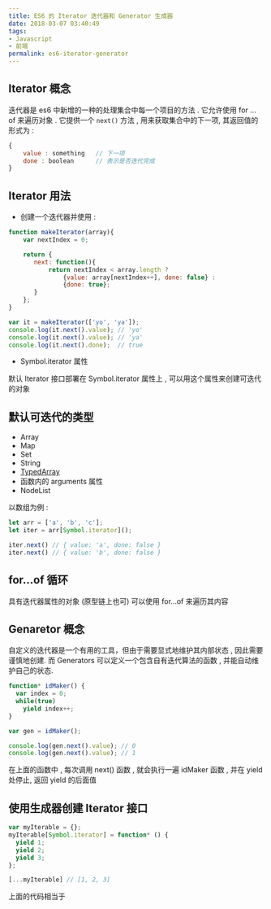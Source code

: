 ```yaml
---
title: ES6 的 Iterator 迭代器和 Generator 生成器
date: 2018-03-07 03:40:49
tags: 
- Javascript
- 前端
permalink: es6-iterator-generator
---
```


## Iterator 概念

迭代器是 es6 中新增的一种的处理集合中每一个项目的方法 . 它允许使用 for ... of 来遍历对象 . 它提供一个 `next()` 方法 , 用来获取集合中的下一项, 其返回值的形式为 : 

```js
{
    value : something   // 下一项
    done : boolean      // 表示是否迭代完成
}
```

<!-- more -->

## Iterator 用法

- 创建一个迭代器并使用 :
```js
function makeIterator(array){
    var nextIndex = 0;

    return {
       next: function(){
           return nextIndex < array.length ?
               {value: array[nextIndex++], done: false} :
               {done: true};
       }
    };
}

var it = makeIterator(['yo', 'ya']);
console.log(it.next().value); // 'yo'
console.log(it.next().value); // 'ya'
console.log(it.next().done);  // true
```
- Symbol.iterator 属性

默认 Iterator 接口部署在 Symbol.iterator 属性上 , 可以用这个属性来创建可迭代的对象

## 默认可迭代的类型

- Array
- Map
- Set
- String
- [TypedArray](https://developer.mozilla.org/zh-CN/docs/Web/JavaScript/Reference/Global_Objects/TypedArray)
- 函数内的 arguments 属性
- NodeList

以数组为例 :

```js
let arr = ['a', 'b', 'c'];
let iter = arr[Symbol.iterator]();

iter.next() // { value: 'a', done: false }
iter.next() // { value: 'b', done: false }
```

## for...of 循环

具有迭代器属性的对象 (原型链上也可) 可以使用 for...of 来遍历其内容

## Genaretor 概念

自定义的迭代器是一个有用的工具，但由于需要显式地维护其内部状态 , 因此需要谨慎地创建. 而 Generators 可以定义一个包含自有迭代算法的函数 , 并能自动维护自己的状态.

```js
function* idMaker() {
  var index = 0;
  while(true)
    yield index++;
}

var gen = idMaker();

console.log(gen.next().value); // 0
console.log(gen.next().value); // 1
```

在上面的函数中 , 每次调用 next() 函数 , 就会执行一遍 idMaker 函数 , 并在 yield 处停止, 返回 yield 的后面值

## 使用生成器创建 Iterator 接口

```js
var myIterable = {};
myIterable[Symbol.iterator] = function* () {
  yield 1;
  yield 2;
  yield 3;
};

[...myIterable] // [1, 2, 3]
```

上面的代码相当于